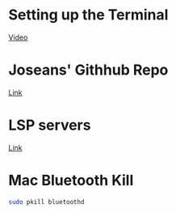 # Setting up the Terminal
[Video](https://www.youtube.com/watch?v=CF1tMjvHDRA)

# Joseans' Githhub Repo

[Link](https://github.com/josean-dev/dev-environment-files)

# LSP servers

[Link](https://github.com/williamboman/mason-lspconfig.nvim)


# Mac Bluetooth Kill

```bash
sudo pkill bluetoothd
```
